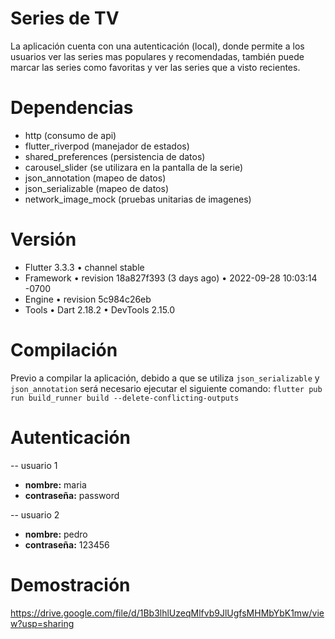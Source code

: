 # Series de TV

La aplicación cuenta con una autenticación (local), donde permite a los usuarios ver las series mas
populares y recomendadas, también puede marcar las series como favoritas y ver las series que a
visto recientes.

# Dependencias

- http (consumo de api)
- flutter_riverpod (manejador de estados)
- shared_preferences (persistencia de datos)
- carousel_slider (se utilizara en la pantalla de la serie)
- json_annotation (mapeo de datos)
- json_serializable (mapeo de datos)
- network_image_mock (pruebas unitarias de imagenes)

# Versión

- Flutter 3.3.3 • channel stable
- Framework • revision 18a827f393 (3 days ago) • 2022-09-28 10:03:14 -0700
- Engine • revision 5c984c26eb
- Tools • Dart 2.18.2 • DevTools 2.15.0

# Compilación

Previo a compilar la aplicación, debido a que se utiliza `json_serializable` y `json_annotation`
será necesario ejecutar el siguiente comando: 
`flutter pub run build_runner build --delete-conflicting-outputs`

# Autenticación

-- usuario 1

- __nombre:__ maria
- __contraseña:__ password

-- usuario 2

- __nombre:__ pedro
- __contraseña:__ 123456

# Demostración
https://drive.google.com/file/d/1Bb3lhlUzeqMlfvb9JlUgfsMHMbYbK1mw/view?usp=sharing